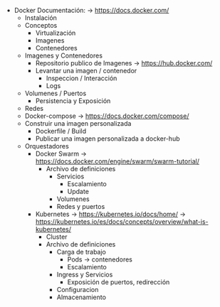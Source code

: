 
* Docker 
    Documentación:
    -> https://docs.docker.com/
    * Instalación 
    * Conceptos
        * Virtualización
        * Imagenes
        * Contenedores
    * Imagenes y Contenedores
        * Repositorio publico de Imagenes
            -> https://hub.docker.com/
        * Levantar una imagen / contenedor
            * Inspeccion / Interacción
            * Logs 
    * Volumenes / Puertos 
        * Persistencia y Exposición 
    * Redes
    * Docker-compose
        -> https://docs.docker.com/compose/
    * Construir una imagen personalizada
        * Dockerfile / Build
        * Publicar una imagen personalizada a docker-hub
    * Orquestadores
        * Docker Swarm
                -> https://docs.docker.com/engine/swarm/swarm-tutorial/ 
            * Archivo de definiciones
                * Servicios
                    * Escalamiento
                    * Update
                * Volumenes
                * Redes y puertos
        * Kubernetes
            -> https://kubernetes.io/docs/home/ 
            -> https://kubernetes.io/es/docs/concepts/overview/what-is-kubernetes/
            * Cluster
            * Archivo de definiciones
                * Carga de trabajo
                    * Pods -> contenedores
                    * Escalamiento 
                * Ingress y Servicios
                    * Exposición de puertos, redirección 
                * Configuracion
                * Almacenamiento

